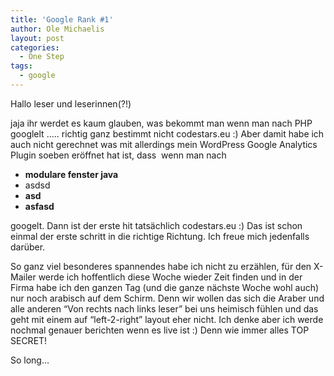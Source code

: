 ```yaml
---
title: 'Google Rank #1'
author: Ole Michaelis
layout: post
categories:
  - One Step
tags:
  - google
---
```


Hallo leser und leserinnen(?!)

jaja ihr werdet es kaum glauben, was bekommt man wenn man nach PHP googlelt ….. richtig ganz bestimmt nicht codestars.eu :) Aber damit habe ich auch nicht gerechnet was mit allerdings mein WordPress Google Analytics Plugin soeben eröffnet hat ist, dass  wenn man nach

* **modulare fenster java**
* asdsd
* **asd**
* **asfasd**

googelt. Dann ist der erste hit tatsächlich codestars.eu :) Das ist schon einmal der erste schritt in die richtige Richtung. Ich freue mich jedenfalls darüber.

So ganz viel besonderes spannendes habe ich nicht zu erzählen, für den X-Mailer werde ich hoffentlich diese Woche wieder Zeit finden und in der Firma habe ich den ganzen Tag (und die ganze nächste Woche wohl auch) nur noch arabisch auf dem Schirm. Denn wir wollen das sich die Araber und alle anderen “Von rechts nach links leser” bei uns heimisch fühlen und das geht mit einem auf “left-2-right” layout eher nicht. Ich denke aber ich werde nochmal genauer berichten wenn es live ist :) Denn wie immer alles TOP SECRET!

So long…